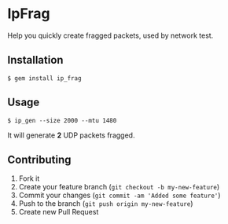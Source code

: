 # IpFrag

Help you quickly create fragged packets, used by network test.


## Installation

    $ gem install ip_frag

## Usage

    $ ip_gen --size 2000 --mtu 1480
    
It will generate **2** UDP packets fragged.

## Contributing

1. Fork it
2. Create your feature branch (`git checkout -b my-new-feature`)
3. Commit your changes (`git commit -am 'Added some feature'`)
4. Push to the branch (`git push origin my-new-feature`)
5. Create new Pull Request
